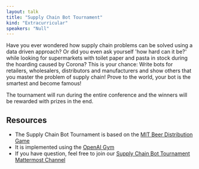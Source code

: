 ```yaml
---
layout: talk
title: "Supply Chain Bot Tournament"
kind: "Extracurricular"
speakers: "Null"
---
```


Have you ever wondered how supply chain problems can be solved using a data driven approach? Or did you even ask yourself
'how hard can it be?' while looking for supermarkets with toilet paper and pasta in stock during the hoarding caused by
Corona?
This is your chance: Write bots for retailers, wholesalers, distributors and manufacturers and show others that you
master the problem of supply chain! Prove to the world, your bot is the smartest and become famous!

The tournament will run during the entire conference and the winners will be rewarded with prizes in the end.


## Resources

* The Supply Chain Bot Tournament is based on the [MIT Beer Distribution Game](https://en.wikipedia.org/wiki/Beer_distribution_game)
* It is implemented using the [OpenAI Gym](https://github.com/openai/gym)
* If you have question, feel free to join our [Supply Chain Bot Tournament Mattermost Channel](https://forum.numfocus.org/pydata-global/channels/supply-chain-bot-tournament)
